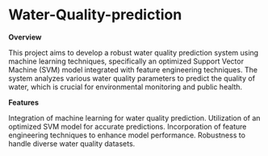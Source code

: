 # Water-Quality-prediction

**Overview**


This project aims to develop a robust water quality prediction system using machine learning techniques, specifically an optimized Support Vector Machine (SVM) model integrated with feature engineering techniques. The system analyzes various water quality parameters to predict the quality of water, which is crucial for environmental monitoring and public health.

**Features**


Integration of machine learning for water quality prediction.
Utilization of an optimized SVM model for accurate predictions.
Incorporation of feature engineering techniques to enhance model performance.
Robustness to handle diverse water quality datasets.
